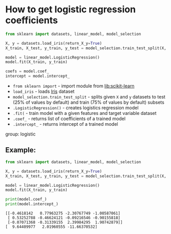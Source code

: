 # How to get logistic regression coefficients

```python
from sklearn import datasets, linear_model, model_selection

X, y = datasets.load_iris(return_X_y=True)
X_train, X_test, y_train, y_test = model_selection.train_test_split(X, y)

model = linear_model.LogisticRegression()
model.fit(X_train, y_train)

coefs = model.coef_
intercept = model.intercept_
```

- `from sklearn import` - import module from [lib:scikit-learn](https://onelinerhub.com/python-scikit-learn/how-to-install-scikit-learn-using-pip)
- `load_iris` - loads [Iris](https://scikit-learn.org/stable/auto_examples/datasets/plot_iris_dataset.html) dataset
- `model_selection.train_test_split` - splits given `X` and `y` datasets to test (25% of values by default) and train (75% of values by default) subsets
- `.LogisticRegression()` - creates logistics regression model
- `.fit(` - train model with a given features and target variable dataset
- `.coef_` - returns list of coefficients of a trained model
- `.intercept_` - returns intercept of a trained model

group: logistic

## Example: 
```python
from sklearn import datasets, linear_model, model_selection

X, y = datasets.load_iris(return_X_y=True)
X_train, X_test, y_train, y_test = model_selection.train_test_split(X, y)

model = linear_model.LogisticRegression()
model.fit(X_train, y_train)

print(model.coef_)
print(model.intercept_)
```
```
[[-0.4618142   0.77963275 -2.30767749 -1.00587061]
 [ 0.53252788 -0.46624121 -0.09216546 -0.90155818]
 [-0.07071368 -0.31339155  2.39984295  1.90742879]]
[  9.64409977   2.01960555 -11.66370532]

```

